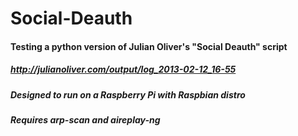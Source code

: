 # Social-Deauth


#### Testing a python version of Julian Oliver's "Social Deauth" script
##### http://julianoliver.com/output/log_2013-02-12_16-55


##### Designed to run on a Raspberry Pi with Raspbian distro
##### Requires arp-scan and aireplay-ng

